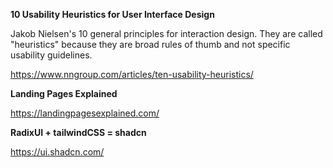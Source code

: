 **10 Usability Heuristics for User Interface Design**

Jakob Nielsen's 10 general principles for interaction design. They are called "heuristics" because they are broad rules of thumb and not specific usability guidelines.

https://www.nngroup.com/articles/ten-usability-heuristics/

**Landing Pages Explained**

https://landingpagesexplained.com/

**RadixUI + tailwindCSS = shadcn**

https://ui.shadcn.com/
